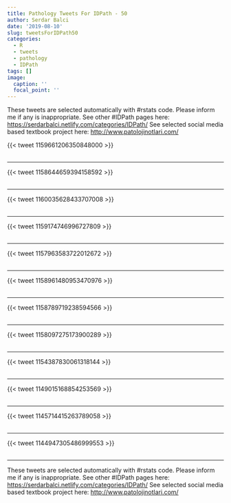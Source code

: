 ```yaml
---
title: Pathology Tweets For IDPath - 50
author: Serdar Balci
date: '2019-08-10'
slug: tweetsForIDPath50
categories:
  - R
  - tweets
  - pathology
  - IDPath
tags: []
image:
  caption: ''
  focal_point: ''
---
```



These tweets are selected automatically with #rstats code. Please inform me if any is inappropriate.
See other #IDPath pages here: https://serdarbalci.netlify.com/categories/IDPath/ 
See selected social media based textbook project here: http://www.patolojinotlari.com/

{{< tweet 1159661206350848000 >}}
<br>
<br>
<hr>
{{< tweet 1158644659394158592 >}}
<br>
<br>
<hr>
{{< tweet 1160035628433707008 >}}
<br>
<br>
<hr>
{{< tweet 1159174746996727809 >}}
<br>
<br>
<hr>
{{< tweet 1157963583722012672 >}}
<br>
<br>
<hr>
{{< tweet 1158961480953470976 >}}
<br>
<br>
<hr>
{{< tweet 1158789719238594566 >}}
<br>
<br>
<hr>
{{< tweet 1158097275173900289 >}}
<br>
<br>
<hr>
{{< tweet 1154387830061318144 >}}
<br>
<br>
<hr>
{{< tweet 1149015168854253569 >}}
<br>
<br>
<hr>
{{< tweet 1145714415263789058 >}}
<br>
<br>
<hr>
{{< tweet 1144947305486999553 >}}
<br>
<br>
<hr>


These tweets are selected automatically with #rstats code. Please inform me if any is inappropriate.
See other #IDPath pages here: https://serdarbalci.netlify.com/categories/IDPath/ 
See selected social media based textbook project here: http://www.patolojinotlari.com/
